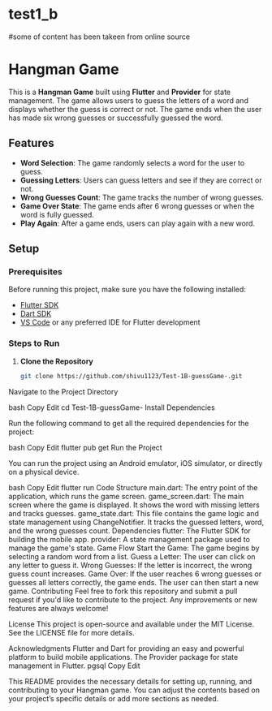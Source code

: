 # test1_b
#some of content has been takeen from online source
# Hangman Game

This is a **Hangman Game** built using **Flutter** and **Provider** for state management. The game allows users to guess the letters of a word and displays whether the guess is correct or not. The game ends when the user has made six wrong guesses or successfully guessed the word.

## Features

- **Word Selection**: The game randomly selects a word for the user to guess.
- **Guessing Letters**: Users can guess letters and see if they are correct or not.
- **Wrong Guesses Count**: The game tracks the number of wrong guesses.
- **Game Over State**: The game ends after 6 wrong guesses or when the word is fully guessed.
- **Play Again**: After a game ends, users can play again with a new word.

## Setup

### Prerequisites

Before running this project, make sure you have the following installed:

- [Flutter SDK](https://flutter.dev/docs/get-started/install)
- [Dart SDK](https://dart.dev/get-dart)
- [VS Code](https://code.visualstudio.com/) or any preferred IDE for Flutter development

### Steps to Run

1. **Clone the Repository**

   ```bash
   git clone https://github.com/shivu1123/Test-1B-guessGame-.git
Navigate to the Project Directory

bash
Copy
Edit
cd Test-1B-guessGame-
Install Dependencies

Run the following command to get all the required dependencies for the project:

bash
Copy
Edit
flutter pub get
Run the Project

You can run the project using an Android emulator, iOS simulator, or directly on a physical device.

bash
Copy
Edit
flutter run
Code Structure
main.dart: The entry point of the application, which runs the game screen.
game_screen.dart: The main screen where the game is displayed. It shows the word with missing letters and tracks guesses.
game_state.dart: This file contains the game logic and state management using ChangeNotifier. It tracks the guessed letters, word, and the wrong guesses count.
Dependencies
flutter: The Flutter SDK for building the mobile app.
provider: A state management package used to manage the game's state.
Game Flow
Start the Game: The game begins by selecting a random word from a list.
Guess a Letter: The user can click on any letter to guess it.
Wrong Guesses: If the letter is incorrect, the wrong guess count increases.
Game Over: If the user reaches 6 wrong guesses or guesses all letters correctly, the game ends. The user can then start a new game.
Contributing
Feel free to fork this repository and submit a pull request if you'd like to contribute to the project. Any improvements or new features are always welcome!

License
This project is open-source and available under the MIT License. See the LICENSE file for more details.

Acknowledgments
Flutter and Dart for providing an easy and powerful platform to build mobile applications.
The Provider package for state management in Flutter.
pgsql
Copy
Edit

This README provides the necessary details for setting up, running, and contributing to your Hangman game. You can adjust the contents based on your project’s specific details or add more sections as needed.








